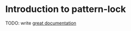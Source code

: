 # Introduction to pattern-lock

TODO: write [great documentation](http://jacobian.org/writing/what-to-write/)
